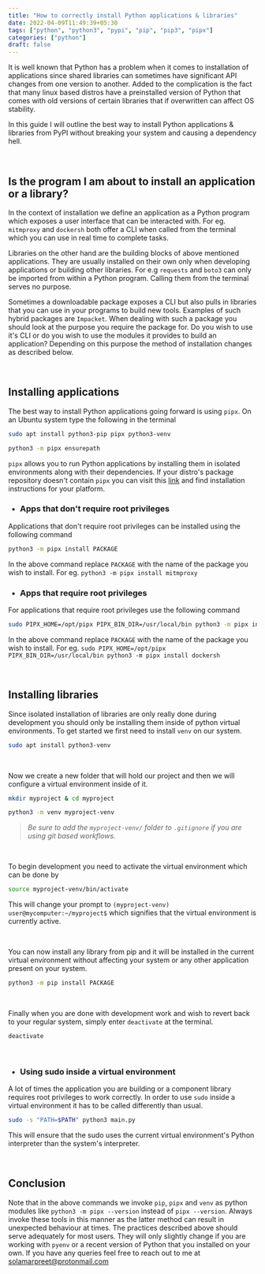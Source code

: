 ```yaml
---
title: "How to correctly install Python applications & libraries"
date: 2022-04-09T11:49:39+05:30
tags: ["python", "python3", "pypi", "pip", "pip3", "pipx"]
categories: ["python"]
draft: false
---
```


It is well known that Python has a problem when it comes to installation of applications since shared libraries can sometimes have significant API changes from one version to another. Added to the complication is the fact that many linux based distros have a preinstalled version of Python that comes with old versions of certain libraries that if overwritten can affect OS stability.

In this guide I will outline the best way to install Python applications & libraries from PyPI without breaking your system and causing a dependency hell.

<br>

## Is the program I am about to install an application or a library?

In the context of installation we define an application as a Python program which exposes a user interface that can be interacted with. For eg. `mitmproxy` and `dockersh` both offer a CLI when called from the terminal which you can use in real time to complete tasks.

Libraries on the other hand are the building blocks of above mentioned applications. They are usually installed on their own only when developing applications or building other libraries. For e.g `requests` and `boto3` can only be imported from within a Python program. Calling them from the terminal serves no purpose.

Sometimes a downloadable package exposes a CLI but also pulls in libraries that you can use in your programs to build new tools. Examples of such hybrid packages are `Impacket`. When dealing with such a package you should look at the purpose you require the package for. Do you wish to use it's CLI or do you wish to use the modules it provides to build an application? Depending on this purpose the method of installation changes as described below.

<br>

## Installing applications

The best way to install Python applications going forward is using `pipx`. On an Ubuntu system type the following in the terminal
```sh
sudo apt install python3-pip pipx python3-venv
```
```sh
python3 -m pipx ensurepath
```
`pipx` allows you to run Python applications by installing them in isolated environments along with their dependencies. If your distro's package repository doesn't contain `pipx` you can visit this [link](https://pypa.github.io/pipx/installation/) and find installation instructions for your platform.


- ### Apps that don't require root privileges

Applications that don't require root privileges can be installed using the following command
```sh
python3 -m pipx install PACKAGE
```
In the above command replace `PACKAGE` with the name of the package you wish to install. For eg. `python3 -m pipx install mitmproxy`

- ### Apps that require root privileges

For applications that require root privileges use the following command
```sh
sudo PIPX_HOME=/opt/pipx PIPX_BIN_DIR=/usr/local/bin python3 -m pipx install PACKAGE
```
In the above command replace `PACKAGE` with the name of the package you wish to install. For eg. `sudo PIPX_HOME=/opt/pipx PIPX_BIN_DIR=/usr/local/bin python3 -m pipx install dockersh`

<br>

## Installing libraries

Since isolated installation of libraries are only really done during development you should only be installing them inside of python virtual environments. To get started we first need to install `venv` on our system.

```sh
sudo apt install python3-venv
```
<br>

Now we create a new folder that will hold our project and then we will configure a virtual environment inside of it.

```sh
mkdir myproject & cd myproject
```
```sh
python3 -m venv myproject-venv
```

> _Be sure to add the `myproject-venv/` folder to `.gitignore` if you are using git based workflows._

<br>

To begin development you need to activate the virtual environment which can be done by
```sh
source myproject-venv/bin/activate
```

This will change your prompt to `(myproject-venv) user@mycomputer:~/myproject$` which signifies that the virtual environment is currently active.

<br>

You can now install any library from pip and it will be installed in the current virtual environment without affecting your system or any other application present on your system.

```sh
python3 -m pip install PACKAGE
```

<br>

Finally when you are done with development work and wish to revert back to your regular system, simply enter `deactivate` at the terminal.

```sh
deactivate
```

<br>

- ### Using sudo inside a virtual environment

A lot of times the application you are building or a component library requires root privileges to work correctly. In order to use `sudo` inside a virtual environment it has to be called differently than usual.

```sh
sudo -s "PATH=$PATH" python3 main.py
```
This will ensure that the sudo uses the current virtual environment's Python interpreter than the system's interpreter.

<br>

## Conclusion

Note that in the above commands we invoke `pip`, `pipx` and `venv` as python modules like `python3 -m pipx --version` instead of `pipx --version`. Always invoke these tools in this manner as the latter method can result in unexpected behaviour at times. The practices described above should serve adequately for most users. They will only slightly change if you are working with `pyenv` or a recent version of Python that you installed on your own. If you have any queries feel free to reach out to me at [solamarpreet@protonmail.com](mailto:solamarpreet@protonmail.com)